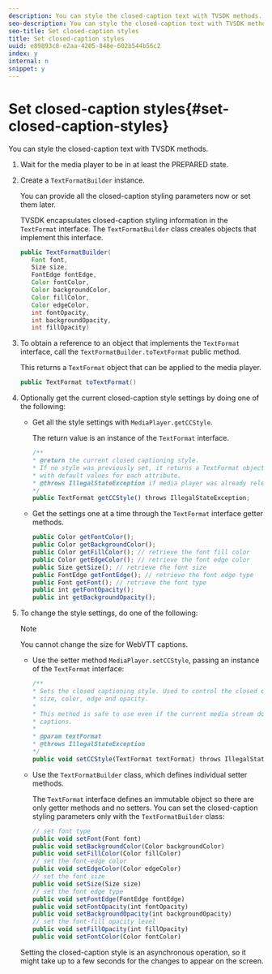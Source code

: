 ```yaml
---
description: You can style the closed-caption text with TVSDK methods.
seo-description: You can style the closed-caption text with TVSDK methods.
seo-title: Set closed-caption styles
title: Set closed-caption styles
uuid: e89893c8-e2aa-4205-848e-602b544b56c2
index: y
internal: n
snippet: y
---
```


# Set closed-caption styles{#set-closed-caption-styles}

You can style the closed-caption text with TVSDK methods.

1. Wait for the media player to be in at least the PREPARED state.
1. Create a `TextFormatBuilder` instance.

   You can provide all the closed-caption styling parameters now or set them later.

   TVSDK encapsulates closed-caption styling information in the `TextFormat` interface. The `TextFormatBuilder` class creates objects that implement this interface.

   ```java
   public TextFormatBuilder( 
      Font font, 
      Size size, 
      FontEdge fontEdge, 
      Color fontColor, 
      Color backgroundColor, 
      Color fillColor, 
      Color edgeColor, 
      int fontOpacity, 
      int backgroundOpacity, 
      int fillOpacity)
   ```

1. To obtain a reference to an object that implements the `TextFormat` interface, call the `TextFormatBuilder.toTextFormat` public method.

   This returns a `TextFormat` object that can be applied to the media player. 

   ```java
   public TextFormat toTextFormat()
   ```

1. Optionally get the current closed-caption style settings by doing one of the following:

    * Get all the style settings with `MediaPlayer.getCCStyle`.

      The return value is an instance of the `TextFormat` interface.     
    
      ```js    
      /** 
      * @return the current closed captioning style.  
      * If no style was previously set, it returns a TextFormat object 
      * with default values for each attribute. 
      * @throws IllegalStateException if media player was already released. 
      */ 
      public TextFormat getCCStyle() throws IllegalStateException;
      ```

    * Get the settings one at a time through the `TextFormat` interface getter methods.     
    
      ```js    
      public Color getFontColor(); 
      public Color getBackgroundColor(); 
      public Color getFillColor(); // retrieve the font fill color 
      public Color getEdgeColor(); // retrieve the font edge color 
      public Size getSize(); // retrieve the font size 
      public FontEdge getFontEdge(); // retrieve the font edge type 
      public Font getFont(); // retrieve the font type 
      public int getFontOpacity(); 
      public int getBackgroundOpacity();
      ```

1. To change the style settings, do one of the following:

   >[!NOTE]
   >
   >You cannot change the size for WebVTT captions.

    * Use the setter method `MediaPlayer.setCCStyle`, passing an instance of the `TextFormat` interface:     
    
      ```js    
      /** 
      * Sets the closed captioning style. Used to control the closed captioning font, 
      * size, color, edge and opacity.  
      * 
      * This method is safe to use even if the current media stream doesn't have closed 
      * captions. 
      * 
      * @param textFormat 
      * @throws IllegalStateException 
      */ 
      public void setCCStyle(TextFormat textFormat) throws IllegalStateException;
      ```

    * Use the `TextFormatBuilder` class, which defines individual setter methods.

      The `TextFormat` interface defines an immutable object so there are only getter methods and no setters. You can set the closed-caption styling parameters only with the `TextFormatBuilder` class:

      ```js    
      // set font type 
      public void setFont(Font font)  
      public void setBackgroundColor(Color backgroundColor) 
      public void setFillColor(Color fillColor) 
      // set the font-edge color 
      public void setEdgeColor(Color edgeColor)  
      // set the font size 
      public void setSize(Size size)  
      // set the font edge type 
      public void setFontEdge(FontEdge fontEdge)  
      public void setFontOpacity(int fontOpacity) 
      public void setBackgroundOpacity(int backgroundOpacity) 
      // set the font-fill opacity level 
      public void setFillOpacity(int fillOpacity)  
      public void setFontColor(Color fontColor)
      ```

   Setting the closed-caption style is an asynchronous operation, so it might take up to a few seconds for the changes to appear on the screen.
